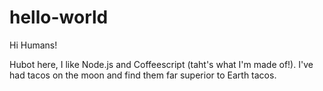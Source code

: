 # hello-world

Hi Humans!

Hubot here, I like Node.js and Coffeescript (taht's what I'm made of!).
I've had tacos on the moon and find them far superior to Earth tacos.
